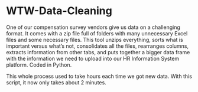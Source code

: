 # WTW-Data-Cleaning
One of our compensation survey vendors give us data on a challenging format. It comes with a zip file full of folders with many unnecessary Excel files and some necessary files. This tool unzips everything, sorts what is important versus what’s not, consolidates all the files, rearranges columns, extracts information from other tabs, and puts together a bigger data frame with the information we need to upload into our HR Information System platform. Coded in Python.

This whole process used to take hours each time we got new data. With this script, it now only takes about 2 minutes.
